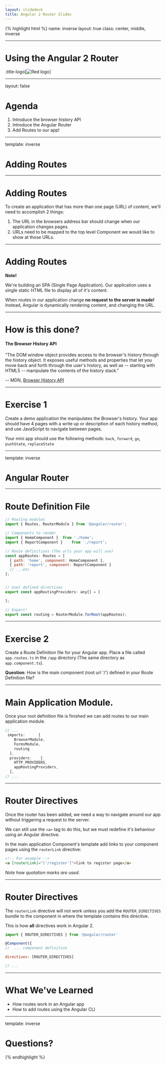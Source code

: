 ```yaml
---
layout: slidedeck
title: Angular 2 Router Slides
---
```


{% highlight html %}
name: inverse
layout: true
class: center, middle, inverse

---

# Using the Angular 2 Router

.title-logo[![Red logo](/public/img/red-logo-white.svg)]

---

layout: false

# Agenda

1. Introduce the browser history API
2. Introduce the Angular Router
3. Add Routes to our app!

---
template: inverse

# Adding Routes

---
# Adding Routes

To create an application that has more than one page (URL) of content, we'll need to accomplish 2 things:

1. The URL in the browsers address bar should change when our application changes pages.
2. URLs need to be mapped to the top level Component we would like to show at those URLs.

---

# Adding Routes

**Note!**

We're building an SPA (Single Page Application). Our application uses a single static HTML file to display all of it's content.

When routes in our application change **no request to the server is made!** Instead, Angular is dynamically rendering content, and changing the URL.

---

# How is this done?

#### The Browser History API
"The DOM window object provides access to the browser's history through the history object. It exposes useful methods and properties that let you move back and forth through the user's history, as well as -- starting with HTML5 -- manipulate the contents of the history stack."

-- MDN, [Browser History API](https://developer.mozilla.org/en-US/docs/Web/API/History_API)


---

# Exercise 1

Create a demo application the manipulates the Browser's history. Your app should have 4 pages with a write up or description
of each history method, and use JavaScript to navigate between pages.

Your mini app should use the following methods: `back`, `forward`, `go`, `pushState`, `replaceState`

---
template: inverse

# Angular Router

---

# Route Definition File

```js
// Routing modules
import { Routes, RouterModule } from '@angular/router';

// Components to render
import { HomeComponent }  from './home';
import { ReportComponent }    from './report';

// Route definitions (The urls your app will use)
const appRoutes: Routes = [
  { path: 'home', component: HomeComponent },
  { path: 'report', component: ReportComponent }
  // ...etc
];


// User defined directives
export const appRoutingProviders: any[] = [

];

// Export!
export const routing = RouterModule.forRoot(appRoutes);
```

---

# Exercise 2

Create a Route Definition file for your Angular app. Place a file called `app.routes.ts` in the `/app` directory
(The same directory as `app.component.ts`).

**Question**: How is the main component (root url '/') defined in your Route Definition file?

---

# Main Application Module.

Once your root definition file is finished we can add routes to our main application module.

```js
// ...
 imports:      [
    BrowserModule,
    FormsModule,
    routing
  ],
  providers:    [
    HTTP_PROVIDERS,
    appRoutingProviders,
  ],
// ...
```

---

# Router Directives

Once the router has been added, we need a way to navigate around our app without triggering a request to the server.

We can still use the `<a>` tag to do this, but we must redefine it's behaviour using an Angular directive.

In the main application Component's template add links to your component pages
using the `routerLink` directive:

```html
<!-- For example -->
<a [routerLink]="['/register']">link to register page</a>

```

*Note how quotation marks are used.*

---

# Router Directives

The `routerLink` directive will not work unless you add the `ROUTER_DIRECTIVES` bundle
to the component in where the template contains this directive.

This is how **all** directives work in Angular 2.

```js
import { ROUTER_DIRECTIVES } from '@angular/router'

@Component({
//  ... component definition

directives: [ROUTER_DIRECTIVES]

// ...

```

---

# What We've Learned

- How routes work in an Angular app
- How to add routes using the Angular CLI

---

template: inverse

# Questions?

{% endhighlight %}
